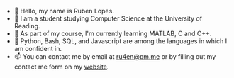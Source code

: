 - 👋 Hello, my name is Ruben Lopes.
- 👀 I am a student studying Computer Science at the University of Reading.
- 🌱 As part of my course, I'm currently learning MATLAB, C and C++.
- 🔧 Python, Bash, SQL, and Javascript are among the languages in which I am confident in.
- 📫 You can contact me by email at ru4en@pm.me or by filling out my contact me form on my [website](https://ru4en.github.io). 

<!---
ru4en/ru4en is a ✨ special ✨ repository because its `README.md` (this file) appears on your GitHub profile.
You can click the Preview link to take a look at your changes.
--->
